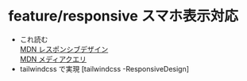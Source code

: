 # feature/responsive スマホ表示対応
- これ読む  
[MDN レスポンシブデザイン](https://developer.mozilla.org/ja/docs/Learn/CSS/CSS_layout/Responsive_Design)  
[MDN メディアクエリ](https://developer.mozilla.org/ja/docs/Learn/CSS/CSS_layout/Media_queries)  
- tailwindcss で実現
[tailwindcss -ResponsiveDesign]
